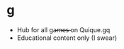 # g
<ul>
  <li>Hub for all ga̶̷̶m̶̷̶e̶̷̶s̶̷̶ on Quique.gq</li>
  <li>Educational content only (I swear)</li>
</ul>
